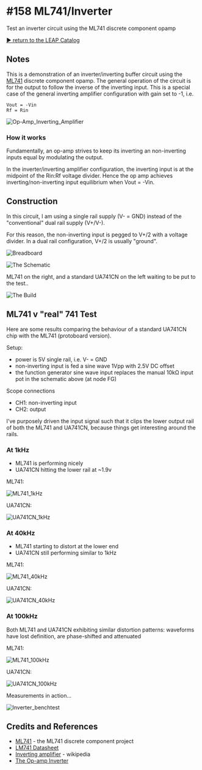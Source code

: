 # #158 ML741/Inverter

Test an inverter circuit using the ML741 discrete component opamp


[:arrow_forward: return to the LEAP Catalog](http://leap.tardate.com)

## Notes

This is a demonstration of an inverter/inverting buffer circuit using the [ML741](../) discrete component opamp.
The general operation of the circuit is for the output to follow the inverse of the inverting input.
This is a special case of the general inverting amplifier configuration with gain set to -1, i.e.

    Vout = -Vin
    Rf = Rin

![Op-Amp_Inverting_Amplifier](https://upload.wikimedia.org/wikipedia/commons/4/41/Op-Amp_Inverting_Amplifier.svg)

### How it works

Fundamentally, an op-amp strives to keep its inverting an non-inverting inputs equal by modulating the output.

In the inverter/inverting amplifier configuration, the inverting input is at the midpoint of the Rin:Rf voltage divider.
Hence the op amp achieves inverting/non-inverting input equilibrium when Vout = -Vin.


## Construction

In this circuit, I am using a single rail supply (V- = GND) instead of the "conventional" dual rail supply (V+/V-).

For this reason, the non-inverting input is pegged to V+/2 with a voltage divider.
In a dual rail configuration, V+/2 is usually "ground".

![Breadboard](./assets/Inverter_bb.jpg?raw=true)

![The Schematic](./assets/Inverter_schematic.jpg?raw=true)

ML741 on the right, and a standard UA741CN on the left waiting to be put to the test..

![The Build](./assets/Inverter_build.jpg?raw=true)


## ML741 v "real" 741 Test

Here are some results comparing the behaviour of a standard UA741CN chip with the ML741 (protoboard version).

Setup:
* power is 5V single rail, i.e. V- = GND
* non-inverting input is fed a sine wave 1Vpp with 2.5V DC offset
* the function generator sine wave input replaces the manual 10kΩ input pot in the schematic above (at node FG)

Scope connections
* CH1: non-inverting input
* CH2: output

I've purposely driven the input signal such that it clips the lower output rail of both the ML741 and UA741CN,
because things get interesting around the rails.

### At 1kHz

* ML741 is performing nicely
* UA741CN hitting the lower rail at ~1.9v

ML741:

![ML741_1kHz](./assets/ML741_1kHz.gif?raw=true)

UA741CN:

![UA741CN_1kHz](./assets/UA741CN_1kHz.gif?raw=true)

### At 40kHz

* ML741 starting to distort at the lower end
* UA741CN still performing similar to 1kHz

ML741:

![ML741_40kHz](./assets/ML741_40kHz.gif?raw=true)

UA741CN:

![UA741CN_40kHz](./assets/UA741CN_40kHz.gif?raw=true)


### At 100kHz

Both ML741 and UA741CN exhibiting similar distortion patterns:
waveforms have lost definition, are phase-shifted and attenuated

ML741:

![ML741_100kHz](./assets/ML741_100kHz.gif?raw=true)

UA741CN:

![UA741CN_100kHz](./assets/UA741CN_100kHz.gif?raw=true)


Measurements in action...

![Inverter_benchtest](./assets/Inverter_benchtest.jpg?raw=true)

## Credits and References
* [ML741](../) - the ML741 discrete component project
* [LM741 Datasheet](http://www.futurlec.com/Linear/LM741CN.shtml)
* [Inverting amplifier](https://en.wikipedia.org/wiki/Operational_amplifier_applications#Inverting_amplifier) - wikipedia
* [The Op-amp Inverter](http://www.electronics-tutorials.ws/opamp/op-amp-building-blocks.html)

